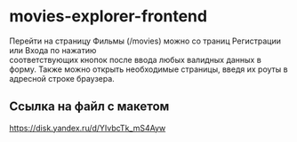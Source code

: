 # movies-explorer-frontend

Перейти на страницу Фильмы (/movies)  можно со траниц Регистрации или Входа по нажатию  
соответствующих кнопок после ввода любых валидных данных в форму.
Также можно открыть необходимые страницы, введя их роуты в адресной строке браузера.

## Ссылка на файл с макетом

https://disk.yandex.ru/d/YIvbcTk_mS4Ayw
  